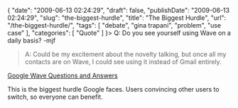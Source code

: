 {
    "date": "2009-06-13 02:24:29",
    "draft": false,
    "publishDate": "2009-06-13 02:24:29",
    "slug": "the-biggest-hurdle",
    "title": "The Biggest Hurdle",
    "url": "\/the-biggest-hurdle\/",
    "tags": [
        "debate",
        "gina trapani",
        "problem",
        "use case"
    ],
    "categories": [
        "Quote"
    ]
}> Q: Do you see yourself using Wave on a daily basis? -mjf
>
> A: Could be my excitement about the novelty talking, but once all my
> contacts are on Wave, I could see using it instead of Gmail entirely.

[Google Wave Questions and
Answers](http://smarterware.org/2021/google-wave-qa)

This is the biggest hurdle Google faces. Users convincing other users to
switch, so everyone can benefit.